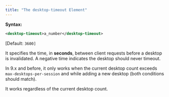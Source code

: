 ```yaml
---
title: "The desktop-timeout Element"
---
```


**Syntax:**

```xml
<desktop-timeout>a_number</desktop-timeout>
```

[Default: `3600]`

It specifies the time, in **seconds**, between client requests before a
desktop is invalidated. A negative time indicates the desktop should
never timeout.

In 9.x and before, it only works when the current desktop count exceeds
`max-desktops-per-session` and while adding a new desktop (both
conditions should match).

It works regardless of the current desktop count.
